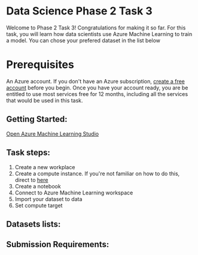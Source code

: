 # Data Science Phase 2 Task 3

Welcome to Phase 2 Task 3! Congratulations for making it so far. For this task, you will learn how data scientists use Azure Machine Learning to train a model. You can chose your prefered dataset in the list below 

# Prerequisites
An Azure account. If you don't have an Azure subscription, [create a free account](https://azure.microsoft.com/en-us/free/) before you begin. Once you have your account ready, you are be entitled to use most services free for 12 months, including all the services that would be used in this task.

## Getting Started:
[Open Azure Machine Learning Studio](https://azure.microsoft.com/en-au/products/machine-learning)

## Task steps:
1. Create a new workplace
2. Create a compute instance. If you're not familiar on how to do this, direct to [here](https://learn.microsoft.com/zh-cn/azure/machine-learning/quickstart-create-resources?view=azureml-api-2)
3. Create a notebook
4. Connect to Azure Machine Learning workspace
6. Import your dataset to data
7. Set compute target


## Datasets lists:




## Submission Requirements:
